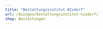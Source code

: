 ```yaml
---
title: "Bestattungsinstitut NIxdorf"
url: /duingen/bestattungsinstitut-nixdorf/
shop: Bestattungen
---
```

